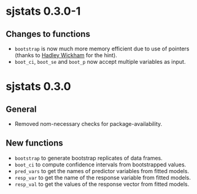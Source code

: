 # sjstats 0.3.0-1

## Changes to functions

* `bootstrap` is now much more memory efficient due to use of pointers (thanks to [Hadley Wickham](https://twitter.com/hadleywickham) for the hint).
* `boot_ci`, `boot_se` and `boot_p` now accept multiple variables as input.


# sjstats 0.3.0

## General

* Removed nom-necessary checks for package-availability.

## New functions

* `bootstrap` to generate bootstrap replicates of data frames.
* `boot_ci` to compute confidence intervals from bootstrapped values.
* `pred_vars` to get the names of predictor variables from fitted models.
* `resp_var` to get the name of the response variable from fitted models.
* `resp_val` to get the values of the response vector from fitted models.
